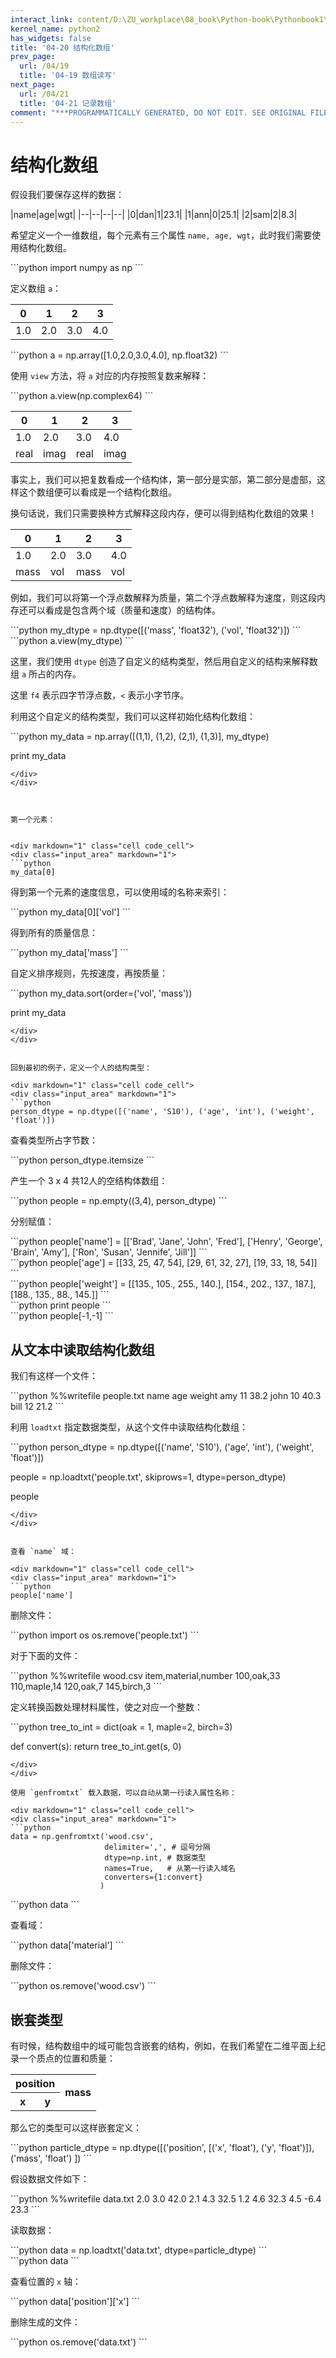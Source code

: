 ```yaml
---
interact_link: content/D:\ZU_workplace\08_book\Python-book\Pythonbook1\content\04/20.ipynb
kernel_name: python2
has_widgets: false
title: '04-20 结构化数组'
prev_page:
  url: /04/19
  title: '04-19 数组读写'
next_page:
  url: /04/21
  title: '04-21 记录数组'
comment: "***PROGRAMMATICALLY GENERATED, DO NOT EDIT. SEE ORIGINAL FILES IN /content***"
---
```


# 结构化数组

假设我们要保存这样的数据：

|name|age|wgt|
|--|--|--|--|
|0|dan|1|23.1|
|1|ann|0|25.1|
|2|sam|2|8.3|

希望定义一个一维数组，每个元素有三个属性 `name, age, wgt`，此时我们需要使用结构化数组。

<div markdown="1" class="cell code_cell">
<div class="input_area" markdown="1">
```python
import numpy as np
```
</div>
</div>

定义数组 `a`：

0|1|2|3
-|-|-|-
1.0|2.0|3.0|4.0

<div markdown="1" class="cell code_cell">
<div class="input_area" markdown="1">
```python
a = np.array([1.0,2.0,3.0,4.0], np.float32)
```
</div>
</div>



使用 `view` 方法，将 `a` 对应的内存按照复数来解释：

<div markdown="1" class="cell code_cell">
<div class="input_area" markdown="1">
```python
a.view(np.complex64)
```
</div>
</div>


0|1|2|3
-|-|-|-
1.0|2.0|3.0|4.0
real|imag|real|imag

事实上，我们可以把复数看成一个结构体，第一部分是实部，第二部分是虚部，这样这个数组便可以看成是一个结构化数组。

换句话说，我们只需要换种方式解释这段内存，便可以得到结构化数组的效果！

0|1|2|3
-|-|-|-
1.0|2.0|3.0|4.0
mass|vol|mass|vol

例如，我们可以将第一个浮点数解释为质量，第二个浮点数解释为速度，则这段内存还可以看成是包含两个域（质量和速度）的结构体。

<div markdown="1" class="cell code_cell">
<div class="input_area" markdown="1">
```python
my_dtype = np.dtype([('mass', 'float32'), ('vol', 'float32')])
```
</div>
</div>


<div markdown="1" class="cell code_cell">
<div class="input_area" markdown="1">
```python
a.view(my_dtype)
```
</div>
</div>

这里，我们使用 `dtype` 创造了自定义的结构类型，然后用自定义的结构来解释数组 `a` 所占的内存。

这里 `f4` 表示四字节浮点数，`<` 表示小字节序。

利用这个自定义的结构类型，我们可以这样初始化结构化数组：

<div markdown="1" class="cell code_cell">
<div class="input_area" markdown="1">
```python
my_data = np.array([(1,1), (1,2), (2,1), (1,3)], my_dtype)

print my_data
```
</div>
</div>



第一个元素：


<div markdown="1" class="cell code_cell">
<div class="input_area" markdown="1">
```python
my_data[0]
```
</div>
</div>

得到第一个元素的速度信息，可以使用域的名称来索引：

<div markdown="1" class="cell code_cell">
<div class="input_area" markdown="1">
```python
my_data[0]['vol']
```
</div>
</div>


得到所有的质量信息：

<div markdown="1" class="cell code_cell">
<div class="input_area" markdown="1">
```python
my_data['mass']
```
</div>
</div>


自定义排序规则，先按速度，再按质量：

<div markdown="1" class="cell code_cell">
<div class="input_area" markdown="1">
```python
my_data.sort(order=('vol', 'mass'))

print my_data
```
</div>
</div>


回到最初的例子，定义一个人的结构类型：

<div markdown="1" class="cell code_cell">
<div class="input_area" markdown="1">
```python
person_dtype = np.dtype([('name', 'S10'), ('age', 'int'), ('weight', 'float')])
```
</div>
</div>

查看类型所占字节数：

<div markdown="1" class="cell code_cell">
<div class="input_area" markdown="1">
```python
person_dtype.itemsize
```
</div>
</div>


产生一个 3 x 4 共12人的空结构体数组：

<div markdown="1" class="cell code_cell">
<div class="input_area" markdown="1">
```python
people = np.empty((3,4), person_dtype)
```
</div>
</div>

分别赋值：


<div markdown="1" class="cell code_cell">
<div class="input_area" markdown="1">
```python
people['name'] = [['Brad', 'Jane', 'John', 'Fred'],
                  ['Henry', 'George', 'Brain', 'Amy'],
                  ['Ron', 'Susan', 'Jennife', 'Jill']]
```
</div>
</div>


<div markdown="1" class="cell code_cell">
<div class="input_area" markdown="1">
```python
people['age'] = [[33, 25, 47, 54],
                 [29, 61, 32, 27],
                 [19, 33, 18, 54]]
```
</div>
</div>

<div markdown="1" class="cell code_cell">
<div class="input_area" markdown="1">
```python
people['weight'] = [[135., 105., 255., 140.],
                    [154., 202., 137., 187.],
                    [188., 135., 88., 145.]]
```
</div>
</div>

<div markdown="1" class="cell code_cell">
<div class="input_area" markdown="1">
```python
print people
```
</div>
</div>


<div markdown="1" class="cell code_cell">
<div class="input_area" markdown="1">
```python
people[-1,-1]
```
</div>
</div>

## 从文本中读取结构化数组

我们有这样一个文件：

<div markdown="1" class="cell code_cell">
<div class="input_area" markdown="1">
```python
%%writefile people.txt
name age weight
amy 11 38.2
john 10 40.3
bill 12 21.2
```
</div>
</div>


利用 `loadtxt` 指定数据类型，从这个文件中读取结构化数组：

<div markdown="1" class="cell code_cell">
<div class="input_area" markdown="1">
```python
person_dtype = np.dtype([('name', 'S10'), ('age', 'int'), ('weight', 'float')])

people = np.loadtxt('people.txt', 
                    skiprows=1,
                    dtype=person_dtype)

people
```
</div>
</div>


查看 `name` 域：

<div markdown="1" class="cell code_cell">
<div class="input_area" markdown="1">
```python
people['name']
```
</div>
</div>


删除文件：

<div markdown="1" class="cell code_cell">
<div class="input_area" markdown="1">
```python
import os
os.remove('people.txt')
```
</div>
</div>

对于下面的文件：

<div markdown="1" class="cell code_cell">
<div class="input_area" markdown="1">
```python
%%writefile wood.csv
item,material,number
100,oak,33
110,maple,14
120,oak,7
145,birch,3
```
</div>
</div>

定义转换函数处理材料属性，使之对应一个整数：

<div markdown="1" class="cell code_cell">
<div class="input_area" markdown="1">
```python
tree_to_int = dict(oak = 1,
                   maple=2,
                   birch=3)

def convert(s):
    return tree_to_int.get(s, 0)
```
</div>
</div>

使用 `genfromtxt` 载入数据，可以自动从第一行读入属性名称：

<div markdown="1" class="cell code_cell">
<div class="input_area" markdown="1">
```python
data = np.genfromtxt('wood.csv',
                     delimiter=',', # 逗号分隔
                     dtype=np.int, # 数据类型
                     names=True,   # 从第一行读入域名
                     converters={1:convert}
                    )
```
</div>

</div>

<div markdown="1" class="cell code_cell">
<div class="input_area" markdown="1">
```python
data
```
</div>
</div>

查看域：

<div markdown="1" class="cell code_cell">
<div class="input_area" markdown="1">
```python
data['material']
```
</div>
</div>

删除文件：

<div markdown="1" class="cell code_cell">
<div class="input_area" markdown="1">
```python
os.remove('wood.csv')
```
</div>
</div>

## 嵌套类型

有时候，结构数组中的域可能包含嵌套的结构，例如，在我们希望在二维平面上纪录一个质点的位置和质量：

<table> 
  <th colspan="2">position
  <th rowspan="2">mass
  <tr><th>x<th>y
</table>
    


那么它的类型可以这样嵌套定义：

<div markdown="1" class="cell code_cell">
<div class="input_area" markdown="1">
```python
particle_dtype = np.dtype([('position', [('x', 'float'), 
                                         ('y', 'float')]),
                           ('mass', 'float')
                          ])
```
</div>
</div>

假设数据文件如下：

<div markdown="1" class="cell code_cell">
<div class="input_area" markdown="1">
```python
%%writefile data.txt
2.0 3.0 42.0
2.1 4.3 32.5
1.2 4.6 32.3
4.5 -6.4 23.3
```
</div>
</div>

读取数据：

<div markdown="1" class="cell code_cell">
<div class="input_area" markdown="1">
```python
data = np.loadtxt('data.txt', dtype=particle_dtype)
```
</div>
</div>

<div markdown="1" class="cell code_cell">
<div class="input_area" markdown="1">
```python
data
```
</div>
</div>

查看位置的 `x` 轴：

<div markdown="1" class="cell code_cell">
<div class="input_area" markdown="1">
```python
data['position']['x']
```
</div>
</div>

删除生成的文件：

<div markdown="1" class="cell code_cell">
<div class="input_area" markdown="1">
```python
os.remove('data.txt')
```
</div>
</div>
